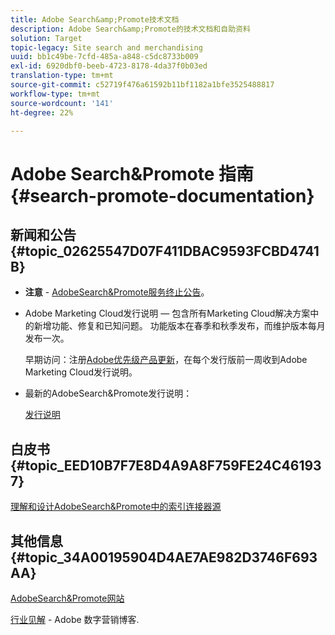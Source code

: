 ```yaml
---
title: Adobe Search&amp;Promote技术文档
description: Adobe Search&amp;Promote的技术文档和自助资料
solution: Target
topic-legacy: Site search and merchandising
uuid: bb1c49be-7cfd-485a-a848-c5dc8733b009
exl-id: 6920dbf0-beeb-4723-8178-4da37f0b03ed
translation-type: tm+mt
source-git-commit: c52719f476a61592b11bf1182a1bfe3525488817
workflow-type: tm+mt
source-wordcount: '141'
ht-degree: 22%

---
```


# Adobe Search&amp;Promote 指南 {#search-promote-documentation}

## 新闻和公告{#topic_02625547D07F411DBAC9593FCBD4741B}

* **注意** - [AdobeSearch&amp;Promote服务终止公告](/help/sp-eol.md)。

* Adobe Marketing Cloud发行说明 — 包含所有Marketing Cloud解决方案中的新增功能、修复和已知问题。 功能版本在春季和秋季发布，而维护版本每月发布一次。

   早期访问：注册[Adobe优先级产品更新](https://campaign.adobe.com/webApp/adbePriorityProductSubscribe)，在每个发行版前一周收到Adobe Marketing Cloud发行说明。

* 最新的AdobeSearch&amp;Promote发行说明：

   [发行说明](/help/c-searchpromote-release-notes/c-rn-02-13-18-version-1811.md)

## 白皮书 {#topic_EED10B7F7E8D4A9A8F759FE24C461937}

[理解和设计AdobeSearch&amp;Promote中的索引连接器源](https://marketing.adobe.com/resources/help/en_US/snp/index_connector_feeds.pdf)

## 其他信息{#topic_34A00195904D4AE7AE982D3746F693AA}

[AdobeSearch&amp;Promote网站](https://www.adobe.com/solutions/testing-targeting/search-driven-merchandising.html)

[行业见解](https://blogs.adobe.com/digitalmarketing/) - Adobe 数字营销博客.
